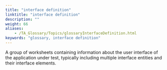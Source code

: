 ```yaml
--- 
title: "interface definition"
linktitle: "interface definition"
description: ""
weight: 66
aliases: 
    - /TA_Glossary/Topics/glossaryInterfaceDefinition.html
keywords: "glossary, interface definition"
---
```


A group of worksheets containing information about the user interface of the application under test, typically including multiple interface entities and their interface elements.


